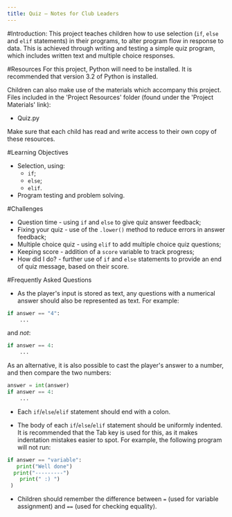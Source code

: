 ```yaml
---
title: Quiz — Notes for Club Leaders
---
```


#Introduction:
This project teaches children how to use selection (`if`, `else` and `elif` statements) in their programs, to alter program flow in response to data. This is achieved through writing and testing a simple quiz program, which includes written text and multiple choice responses.

#Resources
For this project, Python will need to be installed. It is recommended that version 3.2 of Python is installed.

Children can also make use of the materials which accompany this project. Files included in the 'Project Resources' folder (found under the 'Project Materials' link):

+ Quiz.py

Make sure that each child has read and write access to their own copy of these resources.

#Learning Objectives
+ Selection, using:
	+ `if`;
	+ `else`;
	+ `elif`.
+ Program testing and problem solving.

#Challenges
+ Question time - using `if` and `else` to give quiz answer feedback;
+ Fixing your quiz - use of the `.lower()` method to reduce errors in answer feedback;
+ Multiple choice quiz - using `elif` to add multiple choice quiz questions;
+ Keeping score - addition of a `score` variable to track progress;
+ How did I do? - further use of `if` and `else` statements to provide an end of quiz message, based on their score.

#Frequently Asked Questions
+ As the player's input is stored as text, any questions with a numerical answer should also be represented as text. For example:

```python
if answer == "4":
	...
```

and *not*:

```python
if answer == 4:
	...
```

As an alternative, it is also possible to cast the player's answer to a number, and then compare the two numbers:

```python
answer = int(answer)
if answer == 4:
	...
```

+ Each `if`/`else`/`elif` statement should end with a colon.

+ The body of each `if`/`else`/`elif` statement should be uniformly indented. It is recommended that the Tab key is used for this, as it makes indentation mistakes easier to spot. For example, the following program will not run:

```python
if answer == "variable":
   print("Well done")
  print("---------")
    print(" :) ")
 )
```

+ Children should remember the difference between `=` (used for variable assignment) and `==` (used for checking equality).